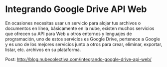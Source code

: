 # Integrando Google Drive API Web 
En ocasiones necesitas usar un servicio para alojar tus archivos o documentos en línea, básicamente en la nube, existen muchos servicios que ofrecen su API para Web u otros entornos y lenguajes de programación, uno de estos servicios es Google Drive, pertenece a Google y es uno de los mejores servicios junto a otros para crear, eliminar, exportar, listar, etc. archivos en su plataforma. 

Post: http://blog.nubecolectiva.com/integrando-google-drive-api-web/ 
